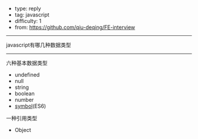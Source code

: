 
- type: reply
- tag: javascript
- difficulty:  1
- from: https://github.com/qiu-deqing/FE-interview

--------

javascript有哪几种数据类型

---------

六种基本数据类型

- undefined
- null
- string
- boolean
- number
- [symbol](https://developer.mozilla.org/en-US/docs/Glossary/Symbol)(ES6)

一种引用类型

- Object


